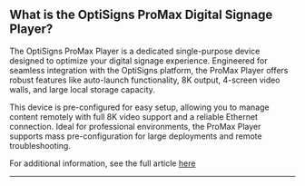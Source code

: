 ## What is the OptiSigns ProMax Digital Signage Player?

The OptiSigns ProMax Player is a dedicated single-purpose device designed to optimize your digital signage experience. Engineered for seamless integration with the OptiSigns platform, the ProMax Player offers robust features like auto-launch functionality, 8K output, 4-screen video walls, and large local storage capacity.

This device is pre-configured for easy setup, allowing you to manage content remotely with full 8K video support and a reliable Ethernet connection. Ideal for professional environments, the ProMax Player supports mass pre-configuration for large deployments and remote troubleshooting.

For additional information, see the full article [here](https://support.optisigns.com/hc/en-us/articles/38680194603155)

---
